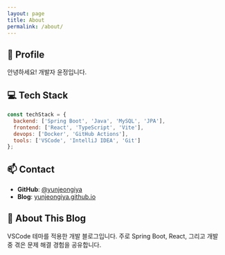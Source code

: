 ```yaml
---
layout: page
title: About
permalink: /about/
---
```


## 👤 Profile

안녕하세요! 개발자 윤정입니다.

## 💻 Tech Stack

```javascript
const techStack = {
  backend: ['Spring Boot', 'Java', 'MySQL', 'JPA'],
  frontend: ['React', 'TypeScript', 'Vite'],
  devops: ['Docker', 'GitHub Actions'],
  tools: ['VSCode', 'IntelliJ IDEA', 'Git']
};
```

## 📫 Contact

- **GitHub**: [@yunjeongiya](https://github.com/yunjeongiya)
- **Blog**: [yunjeongiya.github.io](https://yunjeongiya.github.io)

## 📝 About This Blog

VSCode 테마를 적용한 개발 블로그입니다. 주로 Spring Boot, React, 그리고 개발 중 겪은 문제 해결 경험을 공유합니다.
